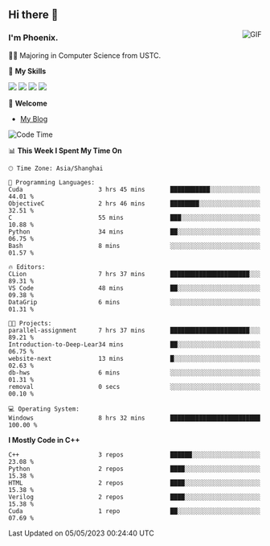 ## Hi there 👋
<img align="right" alt="GIF" src="https://raw.githubusercontent.com/JoeyBling/JoeyBling/master/pic/pusheencode.gif" />

### I'm Phoenix.

👨‍🎓 Majoring in Computer Science from USTC.

🌟 **My Skills**

![](https://img.shields.io/badge/-Python-3e74a2?style=flat-square&logo=Python&logoColor=fff)
![](https://img.shields.io/badge/-C++-9f62a5?style=flat&logo=cplusplus&logoColor=white)
![](https://img.shields.io/badge/-Linux-185886?style=flat-square&logo=Linux&logoColor=fff)
![](https://img.shields.io/badge/-Rust-ff4136?style=flat-square&logo=Rust&logoColor=fff)

💬 **Welcome**

- [My Blog](https://ysy-phoenix.github.io/)

<!--START_SECTION:waka-->
![Code Time](http://img.shields.io/badge/Code%20Time-127%20hrs%2031%20mins-blue)

📊 **This Week I Spent My Time On** 

```text
🕑︎ Time Zone: Asia/Shanghai

💬 Programming Languages: 
Cuda                     3 hrs 45 mins       ███████████░░░░░░░░░░░░░░   44.01 % 
ObjectiveC               2 hrs 46 mins       ████████░░░░░░░░░░░░░░░░░   32.51 % 
C                        55 mins             ███░░░░░░░░░░░░░░░░░░░░░░   10.88 % 
Python                   34 mins             ██░░░░░░░░░░░░░░░░░░░░░░░   06.75 % 
Bash                     8 mins              ░░░░░░░░░░░░░░░░░░░░░░░░░   01.57 % 

🔥 Editors: 
CLion                    7 hrs 37 mins       ██████████████████████░░░   89.31 % 
VS Code                  48 mins             ██░░░░░░░░░░░░░░░░░░░░░░░   09.38 % 
DataGrip                 6 mins              ░░░░░░░░░░░░░░░░░░░░░░░░░   01.31 % 

🐱‍💻 Projects: 
parallel-assignment      7 hrs 37 mins       ██████████████████████░░░   89.21 % 
Introduction-to-Deep-Lear34 mins             ██░░░░░░░░░░░░░░░░░░░░░░░   06.75 % 
website-next             13 mins             █░░░░░░░░░░░░░░░░░░░░░░░░   02.63 % 
db-hws                   6 mins              ░░░░░░░░░░░░░░░░░░░░░░░░░   01.31 % 
removal                  0 secs              ░░░░░░░░░░░░░░░░░░░░░░░░░   00.10 % 

💻 Operating System: 
Windows                  8 hrs 32 mins       █████████████████████████   100.00 % 
```

**I Mostly Code in C++** 

```text
C++                      3 repos             ██████░░░░░░░░░░░░░░░░░░░   23.08 % 
Python                   2 repos             ████░░░░░░░░░░░░░░░░░░░░░   15.38 % 
HTML                     2 repos             ████░░░░░░░░░░░░░░░░░░░░░   15.38 % 
Verilog                  2 repos             ████░░░░░░░░░░░░░░░░░░░░░   15.38 % 
Cuda                     1 repo              ██░░░░░░░░░░░░░░░░░░░░░░░   07.69 % 
```




 Last Updated on 05/05/2023 00:24:40 UTC
<!--END_SECTION:waka-->

<!--
**ysy-phoenix/ysy-phoenix** is a ✨ _special_ ✨ repository because its `README.md` (this file) appears on your GitHub profile.

Here are some ideas to get you started:

- 🔭 I’m currently working on ...
- 🌱 I’m currently learning ...
- 👯 I’m looking to collaborate on ...
- 🤔 I’m looking for help with ...
- 💬 Ask me about ...
- 📫 How to reach me: ...
- 😄 Pronouns: ...
- ⚡ Fun fact: ...
-->
